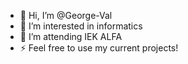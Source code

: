 - 👋 Hi, I’m @George-Val
- 👀 I’m interested in informatics
- 🌱 I’m attending IEK ALFA
- ⚡ Feel free to use my current projects!
<!---
George-Val/George-Val is a ✨ special ✨ repository because its `README.md` (this file) appears on your GitHub profile.
You can click the Preview link to take a look at your changes.
--->
